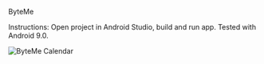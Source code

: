 ByteMe

Instructions: Open project in Android Studio, build and run app.
Tested with Android 9.0.

![ByteMe Calendar](https://github.com/weruder/3354-ByteMe/blob/image/Docs/calendar.png)
